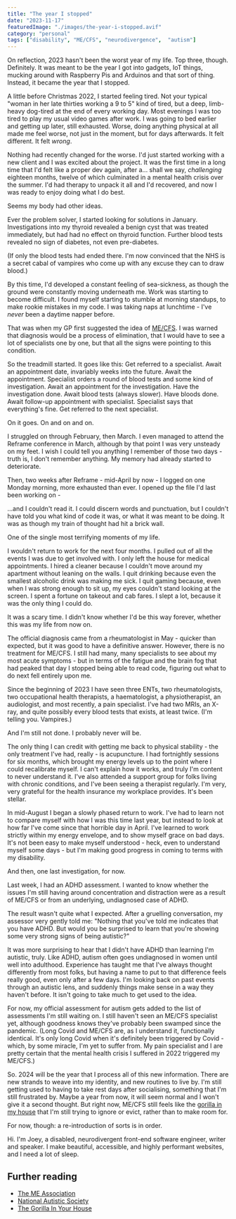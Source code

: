 ```yaml
---
title: "The year I stopped"
date: "2023-11-17"
featuredImage: "./images/the-year-i-stopped.avif"
category: "personal"
tags: ["disability", "ME/CFS", "neurodivergence",  "autism"]
---
```


On reflection, 2023 hasn't been the worst year of my life. Top three, though. Definitely. It was meant to be the year I got into gadgets, IoT things, mucking around with Raspberry Pis and Arduinos and that sort of thing. Instead, it became the year that I stopped.

A little before Christmas 2022, I started feeling tired. Not your typical "woman in her late thirties working a 9 to 5" kind of tired, but a deep, limb-heavy dog-tired at the end of every working day. Most evenings I was too tired to play my usual video games after work. I was going to bed earlier and getting up later, still exhausted. Worse, doing anything physical at all made me feel worse, not just in the moment, but for days afterwards. It felt different. It felt _wrong_.

Nothing had recently changed for the worse. I'd just started working with a new client and I was excited about the project. It was the first time in a long time that I'd felt like a proper dev again, after a... shall we say, _challenging_ eighteen months, twelve of which culminated in a mental health crisis over the summer. I'd had therapy to unpack it all and I'd recovered, and now I was ready to enjoy doing what I do best.

Seems my body had other ideas.

Ever the problem solver, I started looking for solutions in January. Investigations into my thyroid revealed a benign cyst that was treated immediately, but had had no effect on thyroid function. Further blood tests revealed no sign of diabetes, not even pre-diabetes.

(If only the blood tests had ended there. I'm now convinced that the NHS is a secret cabal of vampires who come up with any excuse they can to draw blood.)

By this time, I'd developed a constant feeling of sea-sickness, as though the ground were constantly moving underneath me. Work was starting to become difficult. I found myself starting to stumble at morning standups, to make rookie mistakes in my code. I was taking naps at lunchtime - I've _never_ been a daytime napper before.

That was when my GP first suggested the idea of [ME/CFS](https://www.nhs.uk/conditions/chronic-fatigue-syndrome-cfs/). I was warned that diagnosis would be a process of elimination, that I would have to see a lot of specialists one by one, but that all the signs were pointing to this condition.

So the treadmill started. It goes like this: Get referred to a specialist. Await an appointment date, invariably weeks into the future. Await the appointment. Specialist orders a round of blood tests and some kind of investigation. Await an appointment for the investigation. Have the investigation done. Await blood tests (always slower). Have bloods done. Await follow-up appointment with specialist. Specialist says that everything's fine. Get referred to the next specialist.

On it goes. On and on and on.

I struggled on through February, then March. I even managed to attend the Reframe conference in March, although by that point I was very unsteady on my feet. I wish I could tell you anything I remember of those two days - truth is, I don't remember anything. My memory had already started to deteriorate.

Then, two weeks after Reframe - mid-April by now - I logged on one Monday morning, more exhausted than ever. I opened up the file I'd last been working on -

...and I couldn't read it. I could discern words and punctuation, but I couldn't have told you what kind of code it was, or what it was meant to be doing. It was as though my train of thought had hit a brick wall.

One of the single most terrifying moments of my life.

I wouldn't return to work for the next four months. I pulled out of all the events I was due to get involved with. I only left the house for medical appointments. I hired a cleaner because I couldn't move around my apartment without leaning on the walls. I quit drinking because even the smallest alcoholic drink was making me sick. I quit gaming because, even when I was strong enough to sit up, my eyes couldn't stand looking at the screen. I spent a fortune on takeout and cab fares. I slept a lot, because it was the only thing I could do.

It was a scary time. I didn't know whether I'd be this way forever, whether this was my life from now on.

The official diagnosis came from a rheumatologist in May - quicker than expected, but it was good to have a definitive answer. However, there is no treatment for ME/CFS. I still had many, many specialists to see about my most acute symptoms - but in terms of the fatigue and the brain fog that had peaked that day I stopped being able to read code, figuring out what to do next fell entirely upon me.

Since the beginning of 2023 I have seen three ENTs, two rheumatologists, two occupational health therapists, a haematologist, a physiotherapist, an audiologist, and most recently, a pain specialist. I've had two MRIs, an X-ray, and quite possibly every blood tests that exists, at least twice. (I'm telling you. Vampires.)

And I'm still not done. I probably never will be.

The only thing I can credit with getting me back to physical stability - the only treatment I've had, really - is acupuncture. I had fortnightly sessions for six months, which brought my energy levels up to the point where I could recalibrate myself. I can't explain how it works, and truly I'm content to never understand it. I've also attended a support group for folks living with chronic conditions, and I've been seeing a therapist regularly. I'm very, very grateful for the health insurance my workplace provides. It's been stellar.

In mid-August I began a slowly phased return to work. I've had to learn not to compare myself with how I was this time last year, but instead to look at how far I've come since that horrible day in April. I've learned to work strictly within my energy envelope, and to show myself grace on bad days. It's not been easy to make myself understood - heck, even to understand myself some days - but I'm making good progress in coming to terms with my disability.

And then, one last investigation, for now.

Last week, I had an ADHD assessment. I wanted to know whether the issues I'm still having around concentration and distraction were as a result of ME/CFS or from an underlying, undiagnosed case of ADHD.

The result wasn't quite what I expected. After a gruelling conversation, my assessor very gently told me: "Nothing that you've told me indicates that you have ADHD. But would you be surprised to learn that you're showing some very strong signs of being autistic?"

It was more surprising to hear that I didn't have ADHD than learning I'm autistic, truly. Like ADHD, autism often goes undiagnosed in women until well into adulthood. Experience has taught me that I've always thought differently from most folks, but having a name to put to that difference feels really good, even only after a few days. I'm looking back on past events through an autistic lens, and suddenly things make sense in a way they haven't before. It isn't going to take much to get used to the idea.

For now, my official assessment for autism gets added to the list of assessments I'm still waiting on. I still haven't seen an ME/CFS specialist yet, although goodness knows they've probably been swamped since the pandemic. (Long Covid and ME/CFS are, as I understand it, functionally identical. It's only long Covid when it's definitely been triggered by Covid - which, by some miracle, I'm yet to suffer from. My pain specialist and I are pretty certain that the mental health crisis I suffered in 2022 triggered my ME/CFS.)

So. 2024 will be the year that I process all of this new information. There are new strands to weave into my identity, and new routines to live by. I'm still getting used to having to take rest days after socialising, something that I'm still frustrated by. Maybe a year from now, it will seem normal and I won't give it a second thought. But right now, ME/CFS still feels like the [gorilla in my house](http://www.tinyurl.com/gorillainyourhouse) that I'm still trying to ignore or evict, rather than to make room for.

For now, though: a re-introduction of sorts is in order.

Hi. I'm Joey, a disabled, neurodivergent front-end software engineer, writer and speaker. I make beautiful, accessible, and highly performant websites, and I need a lot of sleep.

## Further reading

- [The ME Association](https://meassociation.org.uk/)
- [National Autistic Society](https://www.autism.org.uk/)
- [The Gorilla In Your House](http://www.tinyurl.com/gorillainyourhouse)
